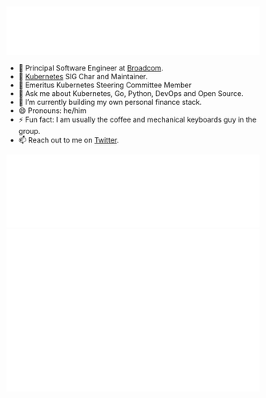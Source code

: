 <picture>
  <img src="metrics/header.svg" alt="Nabarun Pal">
</picture>

- 💼 Principal Software Engineer at [Broadcom][broadcom].
- 🔭 [Kubernetes][kubernetes] SIG Char and Maintainer.
- 🚢 Emeritus Kubernetes Steering Committee Member
- 💬 Ask me about Kubernetes, Go, Python, DevOps and Open Source.
- 🌱 I’m currently building my own personal finance stack.
- 😄 Pronouns: he/him
- ⚡ Fun fact: I am usually the coffee and mechanical keyboards guy in the group.
- 📫 Reach out to me on [Twitter](https://twitter.com/theonlynabarun).

<picture>
  <img src="metrics/community.svg" alt="Nabarun Pal">
</picture>

<picture>
  <img src="metrics/calendar.svg" alt="Nabarun Pal">
</picture>

<!-- <picture>
  <img src="metrics/achievements.svg" alt="Nabarun Pal">
</picture> -->


[broadcom]: //broadcom.com
[kubernetes]: //kubernetes.io
[iitr]: //iitr.ac.in

<!--
# TODO
- Setup Page
- Current work Page
- Kubernetes Work page
-->

